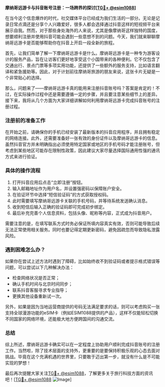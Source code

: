 **摩纳哥远游卡与抖音账号注册：一场跨界的探讨[[TG💪+ @esim1088](https://t.me/s/esim1088)]**

在当今这个信息爆炸的时代，社交媒体平台已经成为我们生活的一部分。无论是记录日常点滴还是分享个人兴趣爱好，很多人都会选择通过抖音这样的短视频平台来展示自我。然而，对于那些身处海外的人来说，尤其是像摩纳哥这样独特的国度，想要顺利注册并使用抖音可能会遇到一些意想不到的问题。今天，我们就来聊聊摩纳哥远游卡是否能够帮助你在抖音上开启一段全新的旅程。

首先，让我们简单了解一下摩纳哥远游卡是什么。摩纳哥远游卡是一种专为游客设计的服务产品，旨在让访客们更好地享受这个小国带来的各种便利。它不仅包含了交通出行、景点门票等多项实用功能，还提供了一些额外的服务支持，比如语言翻译和紧急援助等。因此，对于计划前往摩纳哥旅游的朋友来说，这张卡片无疑是一个非常贴心的选择。

那么，问题来了——摩纳哥远游卡真的能用来注册抖音账号吗？答案是肯定的！不过，在实际操作过程中还是需要遵循一定的步骤，并且要注意某些细节上的差异。接下来，我将从几个方面为大家详细讲解如何利用摩纳哥远游卡完成抖音账号的注册过程。

### 注册前的准备工作

在开始之前，请确保你的手机已经安装了最新版本的抖音应用程序，并且拥有稳定的网络连接。此外，还需要准备好一张有效的身份证件以及摩纳哥远游卡的信息。虽然抖音官方并未明确指出必须使用特定国家或地区的手机号码才能注册账号，但考虑到某些地区可能存在限制性政策，因此建议大家尽量选择国际通用性强的通讯方式来进行验证。

### 具体的操作流程

1. 打开抖音应用后点击“立即注册”按钮。
2. 输入邮箱地址作为用户名，并设置强密码以保障账户安全。
3. 在验证环节中选择“短信验证码”的方式获取授权码。
4. 此时需要填写摩纳哥远游卡关联的手机号码，并等待系统发送确认消息。
5. 收到短信后输入正确的验证码即可完成初步绑定。
6. 最后补充完善个人信息资料，包括头像、昵称等内容，正式成为抖音用户。

需要注意的是，在填写联系方式时务必保证所填内容真实有效，否则可能导致后续无法正常使用相关服务。同时也要记得定期更新密码，避免因疏忽而导致隐私泄露风险。

### 遇到困难怎么办？

如果你在尝试上述方法时遇到了障碍，比如始终收不到验证码或者提示格式错误等问题，可以尝试以下几种解决办法：
- 检查网络状况是否正常；
- 确认手机时间与北京时间同步；
- 联系抖音客服寻求专业指导；
- 更换其他设备重新试一次。

另外，如果是因为当地运营商提供的号码无法满足要求的话，则可以考虑购买一张支持全球漫游功能的eSIM卡（例如ESIM1088提供的产品），这样不仅能轻松切换不同国家的网络环境，还能极大地方便跨国间的沟通交流。

### 总结

综上所述，摩纳哥远游卡确实可以在一定程度上协助用户顺利完成抖音账号的注册工作。当然啦，除了技术层面的支持外，更重要的是要保持积极乐观的心态去面对挑战。毕竟在这个充满机遇的世界里，只要敢于迈出第一步，就没有什么是不可能实现的梦想！

最后再次提醒大家关注[TG💪+ @esim1088](https://t.me/s/esim1088)，了解更多关于旅行科技方面的资讯吧！[[TG💪+ @esim1088](https://t.me/s/esim1088) ![Image](https://i.postimg.cc/4NQfJmqS/Snipaste-2025-05-13-00-14-12.png)]